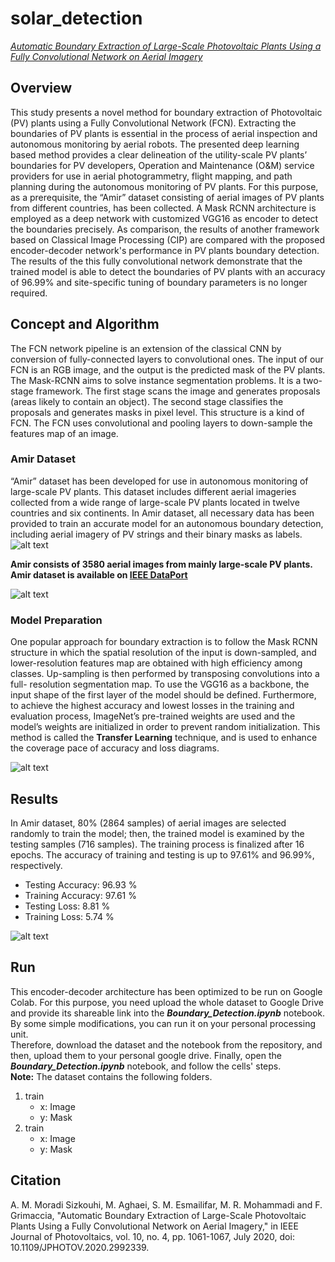 # solar_detection
[*Automatic Boundary Extraction of Large-Scale Photovoltaic Plants Using a Fully Convolutional Network on Aerial Imagery*](https://ieeexplore.ieee.org/document/9095250)
## Overview
This study presents a novel method for boundary extraction of Photovoltaic (PV) plants using a Fully Convolutional Network (FCN). Extracting the boundaries of PV plants is essential in the process of aerial inspection and autonomous monitoring by aerial robots. The presented deep learning based method provides a clear delineation of the utility-scale PV plants’ boundaries for PV developers, Operation and Maintenance (O&M) service providers for use in aerial photogrammetry, flight mapping, and path planning during the autonomous monitoring of PV plants. For this purpose, as a prerequisite, the “Amir” dataset consisting of aerial images of PV plants from different countries, has been collected. A Mask RCNN architecture is employed as a deep network with customized VGG16 as encoder to detect the boundaries precisely. As comparison, the results of another framework based on Classical Image Processing (CIP) are compared with the proposed encoder-decoder network's performance in PV plants boundary detection. The results of the this fully convolutional network demonstrate that the trained model is able to detect the boundaries of PV plants with an accuracy of 96.99% and site-specific tuning of boundary parameters is no longer required. 
## Concept and Algorithm
The FCN network pipeline is an extension of the classical CNN by conversion of fully-connected layers to convolutional ones. The input of our FCN is an RGB image, and the output is the predicted mask of the PV plants. The Mask-RCNN aims to solve instance segmentation problems. It is a two-stage framework. The first stage scans the image and generates proposals (areas likely to contain an object). The second stage classifies the proposals and generates masks in pixel level. This structure is a kind of FCN. The FCN uses convolutional and pooling layers to down-sample the features map of an image.
### Amir Dataset
“Amir” dataset has been developed for use in autonomous monitoring of large-scale PV plants. This dataset includes different aerial imageries collected from a wide range of large-scale PV plants located in twelve countries and six continents. In Amir dataset, all necessary data has been provided to train an accurate model for an autonomous boundary detection, including aerial imagery of PV strings and their binary masks as labels.
![alt text](https://github.com/Amirmoradi94/solar_detection/blob/main/Others/masks.jpg)

**Amir consists of 3580 aerial images from mainly large-scale PV plants. Amir dataset is available on [IEEE DataPort](https://ieee-dataport.org/documents/aerial-imagery-pv-plants-boundary-detection)**

![alt text](https://github.com/Amirmoradi94/solar_detection/blob/main/Others/countries.jpg)

### Model Preparation
One popular approach for boundary extraction is to follow the Mask RCNN structure in which the spatial resolution of the input is down-sampled, and lower-resolution features map are obtained with high efficiency among classes. Up-sampling is then performed by transposing convolutions into a full- resolution segmentation map. To use the VGG16 as a backbone, the input shape of the first layer of the model should be defined. Furthermore, to achieve the highest accuracy and lowest losses in the training and evaluation process, ImageNet’s pre-trained weights are used and the model’s weights are initialized in order to prevent random initialization. This method is called the **Transfer Learning** technique, and is used to enhance the coverage pace of accuracy and loss diagrams. 

![alt text](https://github.com/Amirmoradi94/solar_detection/blob/main/Others/encoder-decoder.jpg)

## Results
In Amir dataset, 80% (2864 samples) of aerial images are selected randomly to train the model; then, the trained model is examined by the testing samples (716 samples). The training process is finalized after 16 epochs. The accuracy of training and testing is up to 97.61% and 96.99%, respectively.
- Testing Accuracy: 96.93 %
- Training Accuracy: 97.61 %
- Testing Loss: 8.81 %
- Training Loss: 5.74 %

![alt text](https://github.com/Amirmoradi94/solar_detection/blob/main/Others/FCN_results.jpg)

## Run
This encoder-decoder architecture has been optimized to be run on Google Colab. For this purpose, you need upload the whole dataset to Google Drive and provide its shareable link into the **_Boundary_Detection.ipynb_** notebook. By some simple modifications, you can run it on your personal processing unit. \
Therefore, download the dataset and the notebook from the repository, and then, upload them to your personal google drive. Finally, open the **_Boundary_Detection.ipynb_** notebook, and follow the cells' steps. \
**Note:** The dataset contains the following folders.
1. train
     - x: Image
     - y: Mask
2. train
     - x: Image
     - y: Mask

## Citation
A. M. Moradi Sizkouhi, M. Aghaei, S. M. Esmailifar, M. R. Mohammadi and F. Grimaccia, "Automatic Boundary Extraction of Large-Scale Photovoltaic Plants Using a Fully Convolutional Network on Aerial Imagery," in IEEE Journal of Photovoltaics, vol. 10, no. 4, pp. 1061-1067, July 2020, doi: 10.1109/JPHOTOV.2020.2992339.
